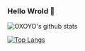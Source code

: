 ### Hello Wrold 👋

![OXOYO's github stats](https://github-readme-stats.vercel.app/api?username=OXOYO&show_icons=true&theme=vue)

[![Top Langs](https://github-readme-stats.vercel.app/api/top-langs/?username=OXOYO)](https://github.com/anuraghazra/github-readme-stats)

<!--
**eastFu/eastFu** is a ✨ _special_ ✨ repository because its `README.md` (this file) appears on your GitHub profile.

Here are some ideas to get you started:

- 🔭 I’m currently working on ...
- 🌱 I’m currently learning ...
- 👯 I’m looking to collaborate on ...
- 🤔 I’m looking for help with ...
- 💬 Ask me about ...
- 📫 How to reach me: ...
- 😄 Pronouns: ...
- ⚡ Fun fact: ...
-->
